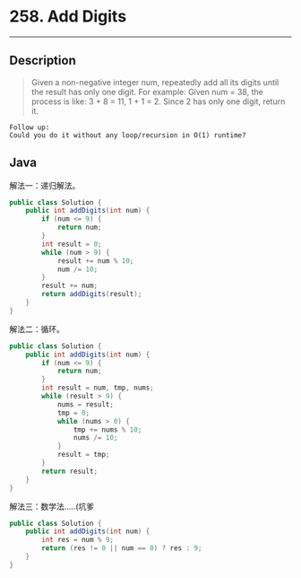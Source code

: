 # 258. Add Digits
          

---

## Description

> Given a non-negative integer num, repeatedly add all its digits until the result has only one digit.
> For example:
> Given num = 38, the process is like: 3 + 8 = 11, 1 + 1 = 2. Since 2 has only one digit, return it.

```
Follow up:
Could you do it without any loop/recursion in O(1) runtime?
```


## Java

解法一：递归解法。

```java
public class Solution {
    public int addDigits(int num) {
		if (num <= 9) {
			return num;
		}
		int result = 0;
		while (num > 9) {
			result += num % 10;
			num /= 10;
		}
		result += num;
		return addDigits(result);
    }
}
```

解法二：循环。

```java
public class Solution {
    public int addDigits(int num) {
		if (num <= 9) {
			return num;
		}
		int result = num, tmp, nums;
		while (result > 9) {
			nums = result;
			tmp = 0;
			while (nums > 0) {
				tmp += nums % 10;
				nums /= 10;
			}
			result = tmp;
		}
		return result;
    }
}
```

解法三：数学法.....(坑爹

```java
public class Solution {
    public int addDigits(int num) {
        int res = num % 9;
        return (res != 0 || num == 0) ? res : 9;
    }
}
```
